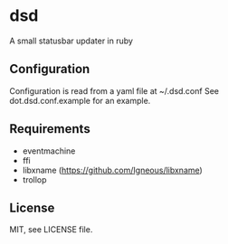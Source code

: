 dsd
===

A small statusbar updater in ruby

## Configuration
Configuration is read from a yaml file at ~/.dsd.conf
See dot.dsd.conf.example for an example.

## Requirements
 * eventmachine
 * ffi
 * libxname (https://github.com/Igneous/libxname)
 * trollop

## License
MIT, see LICENSE file.
